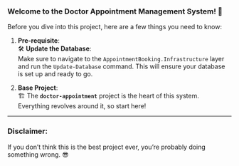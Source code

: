 ### **Welcome to the Doctor Appointment Management System!** 🚀

Before you dive into this project, here are a few things you need to know:

1. **Pre-requisite**:  
   🛠️ **Update the Database**:  
   Make sure to navigate to the `AppointmentBooking.Infrastructure` layer and run the `Update-Database` command. This will ensure your database is set up and ready to go.  

2. **Base Project**:  
   🏗️ The **`doctor-appointment`** project is the heart of this system. Everything revolves around it, so start here!  

---

### **Disclaimer**:  
If you don’t think this is the best project ever, you’re probably doing something wrong. 😎